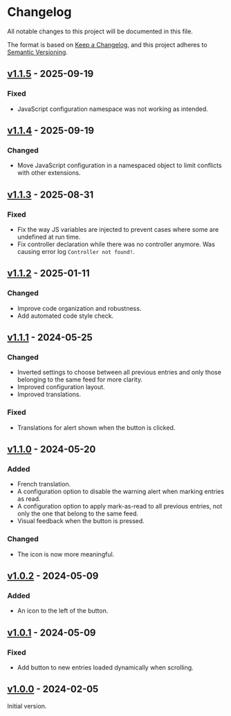 # Changelog

All notable changes to this project will be documented in this file.

The format is based on [Keep a Changelog](https://keepachangelog.com/en/1.1.0/),
and this project adheres to [Semantic Versioning](https://semver.org/spec/v2.0.0.html).

## [v1.1.5](https://github.com/kalvn/freshrss-mark-previous-as-read/releases/tag/v1.1.5) - 2025-09-19
### Fixed
- JavaScript configuration namespace was not working as intended.

## [v1.1.4](https://github.com/kalvn/freshrss-mark-previous-as-read/releases/tag/v1.1.4) - 2025-09-19
### Changed
- Move JavaScript configuration in a namespaced object to limit conflicts with other extensions.


## [v1.1.3](https://github.com/kalvn/freshrss-mark-previous-as-read/releases/tag/v1.1.3) - 2025-08-31
### Fixed
- Fix the way JS variables are injected to prevent cases where some are undefined at run time.
- Fix controller declaration while there was no controller anymore. Was causing error log `Controller not found!`.


## [v1.1.2](https://github.com/kalvn/freshrss-mark-previous-as-read/releases/tag/v1.1.2) - 2025-01-11
### Changed
- Improve code organization and robustness.
- Add automated code style check.


## [v1.1.1](https://github.com/kalvn/freshrss-mark-previous-as-read/releases/tag/v1.1.1) - 2024-05-25
### Changed
- Inverted settings to choose between all previous entries and only those belonging to the same feed for more clarity.
- Improved configuration layout.
- Improved translations.

### Fixed
- Translations for alert shown when the button is clicked.


## [v1.1.0](https://github.com/kalvn/freshrss-mark-previous-as-read/releases/tag/v1.1.0) - 2024-05-20
### Added
- French translation.
- A configuration option to disable the warning alert when marking entries as read.
- A configuration option to apply mark-as-read to all previous entries, not only the one that belong to the same feed.
- Visual feedback when the button is pressed.

### Changed
- The icon is now more meaningful.


## [v1.0.2](https://github.com/kalvn/freshrss-mark-previous-as-read/releases/tag/v1.0.2) - 2024-05-09
### Added
- An icon to the left of the button.


## [v1.0.1](https://github.com/kalvn/freshrss-mark-previous-as-read/releases/tag/v1.0.1) - 2024-05-09
### Fixed
- Add button to new entries loaded dynamically when scrolling.


## [v1.0.0](https://github.com/kalvn/freshrss-mark-previous-as-read/releases/tag/v1.0.0) - 2024-02-05
Initial version.
